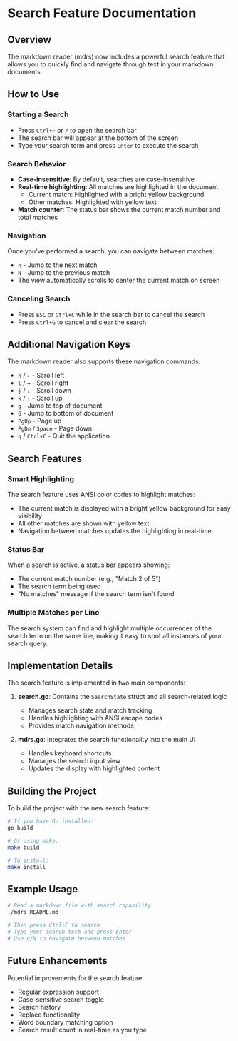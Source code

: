 # Search Feature Documentation

## Overview
The markdown reader (mdrs) now includes a powerful search feature that allows you to quickly find and navigate through text in your markdown documents.

## How to Use

### Starting a Search
- Press `Ctrl+F` or `/` to open the search bar
- The search bar will appear at the bottom of the screen
- Type your search term and press `Enter` to execute the search

### Search Behavior
- **Case-insensitive**: By default, searches are case-insensitive
- **Real-time highlighting**: All matches are highlighted in the document
  - Current match: Highlighted with a bright yellow background
  - Other matches: Highlighted with yellow text
- **Match counter**: The status bar shows the current match number and total matches

### Navigation
Once you've performed a search, you can navigate between matches:
- `n` - Jump to the next match
- `N` - Jump to the previous match
- The view automatically scrolls to center the current match on screen

### Canceling Search
- Press `ESC` or `Ctrl+C` while in the search bar to cancel the search
- Press `Ctrl+G` to cancel and clear the search

## Additional Navigation Keys
The markdown reader also supports these navigation commands:
- `h` / `←` - Scroll left
- `l` / `→` - Scroll right
- `j` / `↓` - Scroll down
- `k` / `↑` - Scroll up
- `g` - Jump to top of document
- `G` - Jump to bottom of document
- `PgUp` - Page up
- `PgDn` / `Space` - Page down
- `q` / `Ctrl+C` - Quit the application

## Search Features

### Smart Highlighting
The search feature uses ANSI color codes to highlight matches:
- The current match is displayed with a bright yellow background for easy visibility
- All other matches are shown with yellow text
- Navigation between matches updates the highlighting in real-time

### Status Bar
When a search is active, a status bar appears showing:
- The current match number (e.g., "Match 2 of 5")
- The search term being used
- "No matches" message if the search term isn't found

### Multiple Matches per Line
The search system can find and highlight multiple occurrences of the search term on the same line, making it easy to spot all instances of your search query.

## Implementation Details

The search feature is implemented in two main components:

1. **search.go**: Contains the `SearchState` struct and all search-related logic
   - Manages search state and match tracking
   - Handles highlighting with ANSI escape codes
   - Provides match navigation methods

2. **mdrs.go**: Integrates the search functionality into the main UI
   - Handles keyboard shortcuts
   - Manages the search input view
   - Updates the display with highlighted content

## Building the Project

To build the project with the new search feature:

```bash
# If you have Go installed:
go build

# Or using make:
make build

# To install:
make install
```

## Example Usage

```bash
# Read a markdown file with search capability
./mdrs README.md

# Then press Ctrl+F to search
# Type your search term and press Enter
# Use n/N to navigate between matches
```

## Future Enhancements

Potential improvements for the search feature:
- Regular expression support
- Case-sensitive search toggle
- Search history
- Replace functionality
- Word boundary matching option
- Search result count in real-time as you type